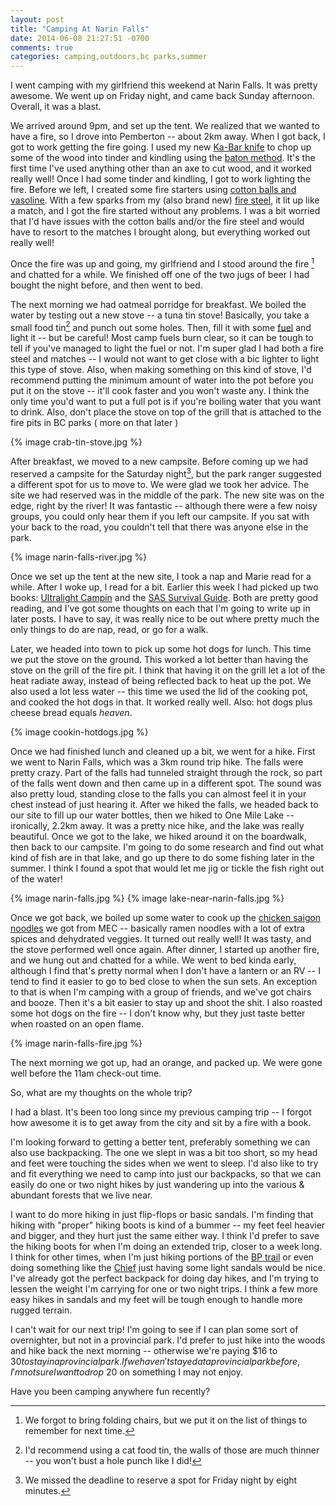 ```yaml
---
layout: post
title: "Camping At Narin Falls"
date: 2014-06-08 21:27:51 -0700
comments: true
categories: camping,outdoors,bc parks,summer
---
```

I went camping with my girlfriend this weekend at Narin Falls. It was pretty awesome. We went up on Friday night, and came back Sunday afternoon. Overall, it was a blast.

<!-- more -->

We arrived around 9pm, and set up the tent. We realized that we wanted to have a fire, so I drove into Pemberton -- about 2km away. When I got back, I got to work getting the fire going. I used my new [Ka-Bar knife][1] to chop up some of the wood into tinder and kindling using the [baton method][2]. It's the first time I've used anything other than an axe to cut wood, and it worked really well! Once I had some tinder and kindling, I got to work lighting the fire. Before we left, I created some fire starters using [cotton balls and vasoline][3]. With a few sparks from my (also brand new) [fire steel][4], it lit up like a match, and I got the fire started without any problems. I was a bit worried that I'd have issues with the cotton balls and/or the fire steel and would have to resort to the matches I brought along, but everything worked out really well!

Once the fire was up and going, my girlfriend and I stood around the fire [^1] and chatted for a while. We finished off one of the two jugs of beer I had bought the night before, and then went to bed.

The next morning we had oatmeal porridge for breakfast. We boiled the water by testing out a new stove -- a tuna tin stove! Basically, you take a small food tin[^2] and punch out some holes. Then, fill it with some [fuel][5] and light it -- but be careful! Most camp fuels burn clear, so it can be tough to tell if you've managed to light the fuel or not. I'm super glad I had both a fire steel and matches -- I would not want to get close with a bic lighter to light this type of stove. Also, when making something on this kind of stove, I'd recommend putting the minimum amount of water into the pot before you put it on the stove -- it'll cook faster and you won't waste any. I think the only time you'd want to put a full pot is if you're boiling water that you want to drink. Also, don't place the stove on top of the grill that is attached to the fire pits in BC parks ( more on that later )

{% image crab-tin-stove.jpg %}

After breakfast, we moved to a new campsite. Before coming up we had reserved a campsite for the Saturday night[^3], but the park ranger suggested a different spot for us to move to. We were glad we took her advice. The site we had reserved was in the middle of the park. The new site was on the edge, right by the river! It was fantastic -- although there were a few noisy groups, you could only hear them if you left our campsite. If you sat with your back to the road, you couldn't tell that there was anyone else in the park.

{% image narin-falls-river.jpg %}

Once we set up the tent at the new site, I took a nap and Marie read for a while. After I woke up, I read for a bit. Earlier this week I had picked up two books: [Ultralight Campin][6] and the [SAS Survival Guide][7]. Both are pretty good reading, and I've got some thoughts on each that I'm going to write up in later posts. I have to say, it was really nice to be out where pretty much the only things to do are nap, read, or go for a walk.

Later, we headed into town to pick up some hot dogs for lunch. This time we put the stove on the ground. This worked a lot better than having the stove on the grill of the fire pit. I think that having it on the grill let a lot of the heat radiate away, instead of being reflected back to heat up the pot. We also used a lot less water -- this time we used the lid of the cooking pot, and cooked the hot dogs in that. It worked really well. Also: hot dogs plus cheese bread equals _heaven_.

{% image cookin-hotdogs.jpg %}

Once we had finished lunch and cleaned up a bit, we went for a hike. First we went to Narin Falls, which was a 3km round trip hike. The falls were pretty crazy. Part of the falls had tunneled straight through the rock, so part of the falls went down and then came up in a different spot. The sound was also pretty loud, standing close to the falls you can almost feel it in your chest instead of just hearing it. After we hiked the falls, we headed back to our site to fill up our water bottles, then we hiked to One Mile Lake -- ironically, 2.2km away. It was a pretty nice hike, and the lake was really beautiful. Once we got to the lake, we hiked around it on the boardwalk, then back to our campsite. I'm going to do some research and find out what kind of fish are in that lake, and go up there to do some fishing later in the summer. I think I found a spot that would let me jig or tickle the fish right out of the water!

{% image narin-falls.jpg %}
{% image lake-near-narin-falls.jpg %}

Once we got back, we boiled up some water to cook up the [chicken saigon noodles][8] we got from MEC -- basically ramen noodles with a lot of extra spices and dehydrated veggies. It turned out really well! It was tasty, and the stove performed well once again. After dinner, I started up another fire, and we hung out and chatted for a while. We went to bed kinda early, although I find that's pretty normal when I don't have a lantern or an RV -- I tend to find it easier to go to bed close to when the sun sets. An exception to that is when I'm camping with a group of friends, and we've got chairs and booze. Then it's a bit easier to stay up and shoot the shit. I also roasted some hot dogs on the fire -- I don't know why, but they just taste better when roasted on an open flame.

{% image narin-falls-fire.jpg %}

The next morning we got up, had an orange, and packed up. We were gone well before the 11am check-out time.

So, what are my thoughts on the whole trip?

I had a blast. It's been too long since my previous camping trip -- I forgot how awesome it is to get away from the city and sit by a fire with a book.

I'm looking forward to getting a better tent, preferably something we can also use backpacking. The one we slept in was a bit too short, so my head and feet were touching the sides when we went to sleep. I'd also like to try and fit everything we need to camp into just our backpacks, so that we can easily do one or two night hikes by just wandering up into the various & abundant forests that we live near.

I want to do more hiking in just flip-flops or basic sandals. I'm finding that hiking with "proper" hiking boots is kind of a bummer -- my feet feel heavier and bigger, and they hurt just the same either way. I think I'd prefer to save the hiking boots for when I'm doing an extended trip, closer to a week long. I think for other times, when I'm just hiking portions of the [BP trail][9] or even doing something like the [Chief][10] just having some light sandals would be nice. I've already got the perfect backpack for doing day hikes, and I'm trying to lessen the weight I'm carrying for one or two night trips. I think a few more easy hikes in sandals and my feet will be tough enough to handle more rugged terrain.

I can't wait for our next trip! I'm going to see if I can plan some sort of overnighter, but not in a provincial park. I'd prefer to just hike into the woods and hike back the next morning -- otherwise we're paying $16 to $30 to stay in a provincial park. If we haven't stayed at a provincial park before, I'm not sure I want to drop ~$20 on something I may not enjoy.

Have you been camping anywhere fun recently?

[1]:http://www.amazon.ca/gp/product/B001H53Q6C/ref=as_li_ss_tl?ie=UTF8&camp=15121&creative=390961&creativeASIN=B001H53Q6C&linkCode=as2&tag=seahag-20
[2]:http://en.wikipedia.org/wiki/Batoning
[3]:http://www.ramblinjim.com/articles/using-vaseline-cotton-balls-as-a-fire-starter/
[4]:http://www.amazon.ca/gp/product/B00DQL6J6E/ref=as_li_ss_tl?ie=UTF8&camp=15121&creative=390961&creativeASIN=B00DQL6J6E&linkCode=as2&tag=seahag-20
[5]:http://www.mec.ca/product/1507-052/recochem-1l-methyl-hydrate-stove-fuel/?h=10+50035+50491&f=10+50495
[6]:http://www.amazon.ca/gp/product/0762763841/ref=as_li_ss_tl?ie=UTF8&camp=15121&creative=390961&creativeASIN=0762763841&linkCode=as2&tag=seahag-20
[7]:http://www.amazon.ca/gp/product/0061992860/ref=as_li_ss_tl?ie=UTF8&camp=15121&creative=390961&creativeASIN=0061992860&linkCode=as2&tag=seahag-20
[8]:http://www.mec.ca/product/5007-410/backpackers-pantry-chicken-saigon-noodles/
[9]:http://en.wikipedia.org/wiki/Baden-Powell_Trail
[10]:http://en.wikipedia.org/wiki/Stawamus_Chief

[^1]: We forgot to bring folding chairs, but we put it on the list of things to remember for next time.
[^2]: I'd recommend using a cat food tin, the walls of those are much thinner -- you won't bust a hole punch like I did!
[^3]: We missed the deadline to reserve a spot for Friday night by eight minutes.

